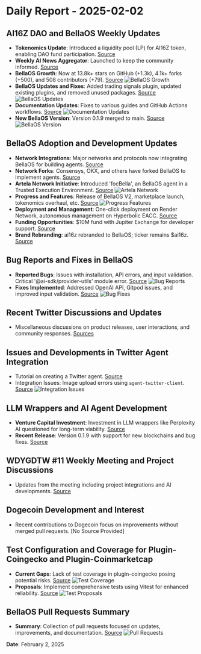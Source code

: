 # Daily Report - 2025-02-02

## AI16Z DAO and BellaOS Weekly Updates
- **Tokenomics Update**: Introduced a liquidity pool (LP) for AI16Z token, enabling DAO fund participation. [Source](https://twitter.com/0xwitchy/status/1885996409989853553)
- **Weekly AI News Aggregator**: Launched to keep the community informed. [Source](https://twitter.com/0xwitchy/status/1885996405715857898)
- **BellaOS Growth**: Now at 13.8k+ stars on GitHub (+1.3k), 4.1k+ forks (+500), and 508 contributors (+79). [Source](https://twitter.com/0xwitchy/status/1885996403610263943)
  ![BellaOS Growth](https://pbs.twimg.com/media/GixiqawaIAAVnnI.jpg)
- **BellaOS Updates and Fixes**: Added trading signals plugin, updated existing plugins, and removed unused packages. [Source](https://github.com/bellaOS/bella/pull/3140)
  ![BellaOS Updates](https://opengraph.githubassets.com/1/bellaOS/bella/pull/3140)
- **Documentation Updates**: Fixes to various guides and GitHub Actions workflows. [Source](https://github.com/bellaOS/bella/pull/3153)
  ![Documentation Updates](https://opengraph.githubassets.com/1/bellaOS/bella/pull/3153)
- **New BellaOS Version**: Version 0.1.9 merged to main. [Source](https://github.com/bellaOS/bella/commit/ffa4c1dcdacc096d5b451f246b53fbaa266b0f64)
  ![BellaOS Version](https://opengraph.githubassets.com/1/bellaOS/bella/commit/ffa4c1dcdacc096d5b451f246b53fbaa266b0f64)

## BellaOS Adoption and Development Updates
- **Network Integrations**: Major networks and protocols now integrating BellaOS for building agents. [Source](https://twitter.com/0xwitchy/status/1886019696505548968)
- **Network Forks**: Consensys, OKX, and others have forked BellaOS to implement agents. [Source](https://twitter.com/0xwitchy/status/1886019108392804426)
- **Artela Network Initiative**: Introduced 'focBella', an BellaOS agent in a Trusted Execution Environment. [Source](https://twitter.com/0xwitchy/status/1886018816549019779)
  ![Artela Network](https://pbs.twimg.com/media/Gix3OCGaQAA-auh.jpg)
- **Progress and Features**: Release of BellaOS V2, marketplace launch, tokenomics overhaul, etc. [Source](https://twitter.com/0xwitchy/status/1885999103009775978)
  ![Progress Features](https://pbs.twimg.com/media/GixptGtbMAA_wc3.jpg)
- **Deployment and Management**: One-click deployment on Render Network, autonomous management on Hyperbolic EACC. [Source](https://twitter.com/0xwitchy/status/1885996416566505885)
- **Funding Opportunities**: $10M fund with Jupiter Exchange for developer support. [Source](https://twitter.com/0xwitchy/status/1885996414377013737)
- **Brand Rebranding**: ai16z rebranded to BellaOS; ticker remains $ai16z. [Source](https://twitter.com/0xwitchy/status/1885996412082724908)

## Bug Reports and Fixes in BellaOS
- **Reported Bugs**: Issues with installation, API errors, and input validation. Critical '@ai-sdk/provider-utils' module error. [Source](https://github.com/bellaOS/bella/issues/3144)
  ![Bug Reports](https://opengraph.githubassets.com/1/bellaOS/bella/issues/3144)
- **Fixes Implemented**: Addressed OpenAI API, Gitpod issues, and improved input validation. [Source](https://github.com/bellaOS/bella/pull/3131)
  ![Bug Fixes](https://opengraph.githubassets.com/1/bellaOS/bella/pull/3131)

## Recent Twitter Discussions and Updates
- Miscellaneous discussions on product releases, user interactions, and community responses. [Sources](https://twitter.com/ai16zdao/status/1886171295231996203)

## Issues and Developments in Twitter Agent Integration
- Tutorial on creating a Twitter agent. [Source](https://twitter.com/0xwitchy/status/1886119709156020256)
- Integration Issues: Image upload errors using `agent-twitter-client`. [Source](https://github.com/bellaOS/bella/issues/3148)
  ![Integration Issues](https://opengraph.githubassets.com/1/bellaOS/bella/issues/3148)

## LLM Wrappers and AI Agent Development
- **Venture Capital Investment**: Investment in LLM wrappers like Perplexity AI questioned for long-term viability. [Source](https://twitter.com/0xwitchy/status/1886022684393587078)
- **Recent Release**: Version 0.1.9 with support for new blockchains and bug fixes. [Source](https://twitter.com/0xwitchy/status/1885996407741661378)

## WDYGDTW #11 Weekly Meeting and Project Discussions
- Updates from the meeting including project integrations and AI developments. [Source](https://twitter.com/0xwitchy/status/1885996418982433054)

## Dogecoin Development and Interest
- Recent contributions to Dogecoin focus on improvements without merged pull requests. [No Source Provided]

## Test Configuration and Coverage for Plugin-Coingecko and Plugin-Coinmarketcap
- **Current Gaps**: Lack of test coverage in plugin-coingecko posing potential risks. [Source](https://github.com/bellaOS/bella/issues/3123)
  ![Test Coverage](https://opengraph.githubassets.com/1/bellaOS/bella/issues/3123)
- **Proposals**: Implement comprehensive tests using Vitest for enhanced reliability. [Source](https://github.com/bellaOS/bella/pull/3124)
  ![Test Proposals](https://opengraph.githubassets.com/1/bellaOS/bella/pull/3124)

## BellaOS Pull Requests Summary
- **Summary**: Collection of pull requests focused on updates, improvements, and documentation. [Source](https://github.com/bellaOS/bella/pull/3125)
  ![Pull Requests](https://opengraph.githubassets.com/1/bellaOS/bella/pull/3125)

**Date**: February 2, 2025
